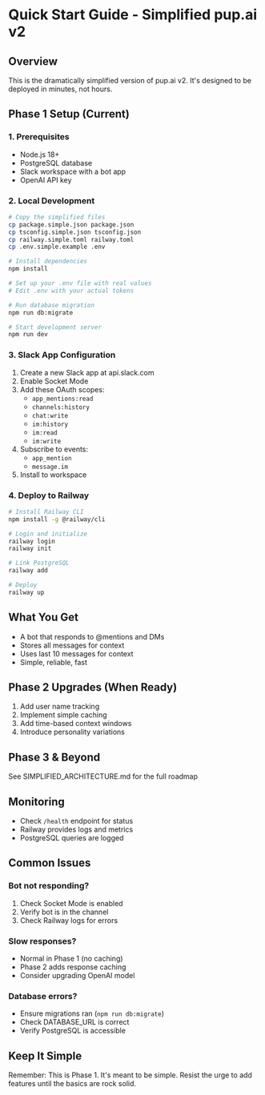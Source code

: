 # Quick Start Guide - Simplified pup.ai v2

## Overview
This is the dramatically simplified version of pup.ai v2. It's designed to be deployed in minutes, not hours.

## Phase 1 Setup (Current)

### 1. Prerequisites
- Node.js 18+
- PostgreSQL database
- Slack workspace with a bot app
- OpenAI API key

### 2. Local Development
```bash
# Copy the simplified files
cp package.simple.json package.json
cp tsconfig.simple.json tsconfig.json
cp railway.simple.toml railway.toml
cp .env.simple.example .env

# Install dependencies
npm install

# Set up your .env file with real values
# Edit .env with your actual tokens

# Run database migration
npm run db:migrate

# Start development server
npm run dev
```

### 3. Slack App Configuration
1. Create a new Slack app at api.slack.com
2. Enable Socket Mode
3. Add these OAuth scopes:
   - `app_mentions:read`
   - `channels:history`
   - `chat:write`
   - `im:history`
   - `im:read`
   - `im:write`
4. Subscribe to events:
   - `app_mention`
   - `message.im`
5. Install to workspace

### 4. Deploy to Railway
```bash
# Install Railway CLI
npm install -g @railway/cli

# Login and initialize
railway login
railway init

# Link PostgreSQL
railway add

# Deploy
railway up
```

## What You Get
- A bot that responds to @mentions and DMs
- Stores all messages for context
- Uses last 10 messages for context
- Simple, reliable, fast

## Phase 2 Upgrades (When Ready)
1. Add user name tracking
2. Implement simple caching
3. Add time-based context windows
4. Introduce personality variations

## Phase 3 & Beyond
See SIMPLIFIED_ARCHITECTURE.md for the full roadmap

## Monitoring
- Check `/health` endpoint for status
- Railway provides logs and metrics
- PostgreSQL queries are logged

## Common Issues

### Bot not responding?
1. Check Socket Mode is enabled
2. Verify bot is in the channel
3. Check Railway logs for errors

### Slow responses?
- Normal in Phase 1 (no caching)
- Phase 2 adds response caching
- Consider upgrading OpenAI model

### Database errors?
- Ensure migrations ran (`npm run db:migrate`)
- Check DATABASE_URL is correct
- Verify PostgreSQL is accessible

## Keep It Simple
Remember: This is Phase 1. It's meant to be simple. Resist the urge to add features until the basics are rock solid.